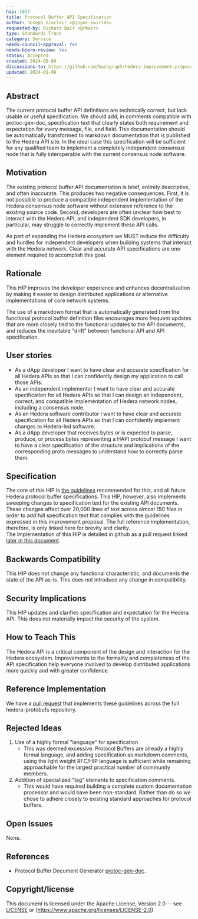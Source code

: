 ```yaml
---
hip: 1037
title: Protocol Buffer API Specification
author: Joseph Sinclair <@jsync-swirlds>
requested-by: Richard Bair <@rbair>
type: Standards Track
category: Service
needs-council-approval: Yes
needs-hiero-review: Yes
status: Accepted
created: 2024-08-09
discussions-to: https://github.com/hashgraph/hedera-improvement-proposal/discussions/1037
updated: 2024-01-08
---
```


## Abstract
The current protocol buffer API definitions are technically correct, but lack
usable or useful specification. We should add, in comments compatible with
protoc-gen-doc, specification text that clearly states both requirement and
expectation for every message, file, and field. This documentation should be
automatically transformed to markdown documentation that is published to the
Hedera API site. In the ideal case this specification will be sufficient for
any qualified team to implement a completely independent consensus node that
is fully interoperable with the current consensus node software.

## Motivation
The existing protocol buffer API documentation is brief, entirely descriptive,
and often inaccurate. This produces two negative consequences. First, it is not
possible to produce a compatible independent implementation of the Hedera
consensus node software without extensive reference to the existing source
code. Second, developers are often unclear how best to interact with the
Hedera API, and independent SDK developers, in particular, may struggle to
correctly implement these API calls.

As part of expanding the Hedera ecosystem we MUST reduce the difficulty and
hurdles for independent developers when building systems that interact with
the Hedera network. Clear and accurate API specifications are one element
required to accomplish this goal.

## Rationale
This HIP improves the developer experience and enhances decentralization by
making it easier to design distributed applications or alternative
implementations of core network systems.

The use of a markdown format that is automatically generated from the
functional protocol buffer definition files encourages more frequent updates
that are more closely tied to the functional updates to the API documents, and
reduces the inevitable "drift" between functional API and API specification.

## User stories
- As a dApp developer I want to have clear and accurate specification for all
  Hedera APIs so that I can confidently design my application to call those
  APIs.
- As an independent implementor I want to have clear and accurate specification
  for all Hedera APIs so that I can design an independent, correct, and
  compatible implementation of Hedera network nodes, including a consensus node.
- As an Hedera software contributor I want to have clear and accurate
  specification for all Hedera APIs so that I can confidently implement changes
  to Hedera-led software.
- As a dApp developer that receives bytes or is expected to parse, produce, or
  process bytes representing a HAPI protobuf message I want to have a clear
  specification of the structure and implications of the corresponding proto
  messages to understand how to correctly parse them.

## Specification
The core of this HIP is
[the guidelines](../assets/hip-1037/Specification-Format-Style-Guidelines.md)
recommended for this, and all future Hedera protocol buffer specifications.
This HIP, however, also implements sweeping changes to specification text for
the existing API documents. These changes affect over 20,000 lines of text
across almost 150 files in order to add full specification text that complies
with the guidelines expressed in this improvement proposal. The full reference
implementation, therefore, is only linked here for brevity and clarity.<br/>
The implementation of this HIP is detailed in github as a
pull request linked [later in this document](#reference-implementation).

## Backwards Compatibility
This HIP does not change any functional characteristic, and documents the
state of the API as-is.  This does not introduce any change in compatibility.

## Security Implications
This HIP updates and clarifies specification and expectation for the Hedera
API. This does not materially impact the security of the system.

## How to Teach This
The Hedera API is a critical component of the design and interaction for the
Hedera ecosystem. Improvements to the formality and completeness of the API
specification help everyone involved to develop distributed applications
more quickly and with greater confidence.

## Reference Implementation
We have a
[pull request](https://github.com/hashgraph/hedera-protobufs/pull/388)
that implements these guidelines across the full hedera-protobufs repository.

## Rejected Ideas
1. Use of a highly formal "language" for specification
   * This was deemed excessive.  Protocol Buffers are already a highly formal
     language, and adding specification as markdown comments, using the 
     light weight RFC/HIP language is sufficient while remaining approachable
     for the largest practical number of community members.
1. Addition of specialized "tag" elements to specification comments.
   * This would have required building a complete custom documentation
     processor and would have been non-standard.  Rather than do so we chose
     to adhere closely to existing standard approaches for protocol buffers.


## Open Issues
None.

## References
- Protocol Buffer Document Generator
  [protoc-gen-doc](https://github.com/pseudomuto/protoc-gen-doc/?tab=readme-ov-file#protoc-gen-doc).

## Copyright/license
This document is licensed under the Apache License, Version 2.0 --
see [LICENSE](../LICENSE) or (https://www.apache.org/licenses/LICENSE-2.0)

